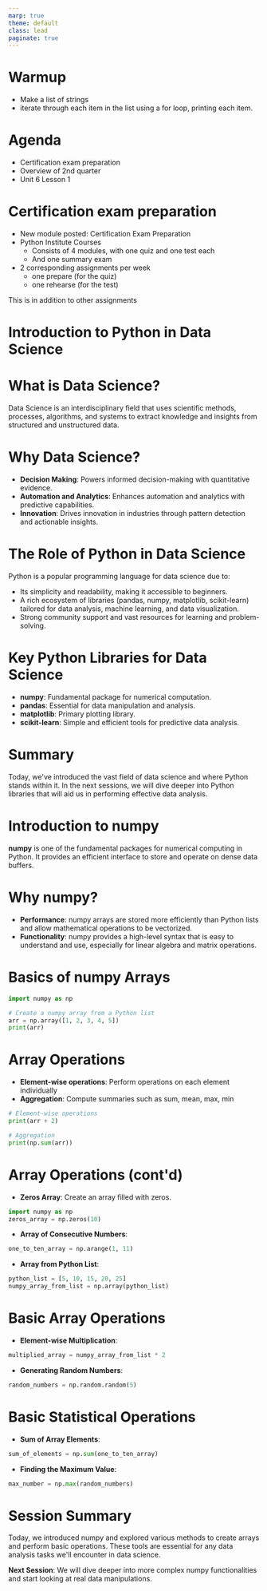 ```yaml
---
marp: true
theme: default
class: lead
paginate: true
---
```


<!-- headingDivider: 1 -->
<!-- backgroundColor: black -->
<!-- class: invert -->

# Warmup

- Make a list of strings
- iterate through each item in the list using a for loop, printing each item.

# Agenda

- Certification exam preparation
- Overview of 2nd quarter
- Unit 6 Lesson 1

# Certification exam preparation

- New module posted: Certification Exam Preparation
- Python Institute Courses
  - Consists of 4 modules, with one quiz and one test each
  - And one summary exam
- 2 corresponding assignments per week
  - one prepare (for the quiz)
  - one rehearse (for the test)

This is in addition to other assignments

# Introduction to Python in Data Science

# What is Data Science?

Data Science is an interdisciplinary field that uses scientific methods, processes, algorithms, and systems to extract knowledge and insights from structured and unstructured data.

# Why Data Science?

- **Decision Making**: Powers informed decision-making with quantitative evidence.
- **Automation and Analytics**: Enhances automation and analytics with predictive capabilities.
- **Innovation**: Drives innovation in industries through pattern detection and actionable insights.

# The Role of Python in Data Science

Python is a popular programming language for data science due to:

- Its simplicity and readability, making it accessible to beginners.
- A rich ecosystem of libraries (pandas, numpy, matplotlib, scikit-learn) tailored for data analysis, machine learning, and data visualization.
- Strong community support and vast resources for learning and problem-solving.

# Key Python Libraries for Data Science

- **numpy**: Fundamental package for numerical computation.
- **pandas**: Essential for data manipulation and analysis.
- **matplotlib**: Primary plotting library.
- **scikit-learn**: Simple and efficient tools for predictive data analysis.

# Summary

Today, we've introduced the vast field of data science and where Python stands within it. In the next sessions, we will dive deeper into Python libraries that will aid us in performing effective data analysis.

# Introduction to numpy

**numpy** is one of the fundamental packages for numerical computing in Python. It provides an efficient interface to store and operate on dense data buffers.

# Why numpy?

- **Performance**: numpy arrays are stored more efficiently than Python lists and allow mathematical operations to be vectorized.
- **Functionality**: numpy provides a high-level syntax that is easy to understand and use, especially for linear algebra and matrix operations.

# Basics of numpy Arrays

```python
import numpy as np

# Create a numpy array from a Python list
arr = np.array([1, 2, 3, 4, 5])
print(arr)
```

# Array Operations

- **Element-wise operations**: Perform operations on each element individually
- **Aggregation**: Compute summaries such as sum, mean, max, min

```python
# Element-wise operations
print(arr + 2)

# Aggregation
print(np.sum(arr))
```

# Array Operations (cont'd)

- **Zeros Array**: Create an array filled with zeros.

```python
import numpy as np
zeros_array = np.zeros(10)
```

- **Array of Consecutive Numbers**:

```python
one_to_ten_array = np.arange(1, 11)
```

- **Array from Python List**:

```python
python_list = [5, 10, 15, 20, 25]
numpy_array_from_list = np.array(python_list)
```

# Basic Array Operations

- **Element-wise Multiplication**:

```python
multiplied_array = numpy_array_from_list * 2
```

- **Generating Random Numbers**:

```python
random_numbers = np.random.random(5)
```

# Basic Statistical Operations

- **Sum of Array Elements**:

```python
sum_of_elements = np.sum(one_to_ten_array)
```

- **Finding the Maximum Value**:
  
```python
max_number = np.max(random_numbers)
```

# Session Summary

Today, we introduced numpy and explored various methods to create arrays and perform basic operations. These tools are essential for any data analysis tasks we'll encounter in data science.

**Next Session**: We will dive deeper into more complex numpy functionalities and start looking at real data manipulations.
